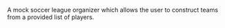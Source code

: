 A mock soccer league organizer which allows the user to construct teams from a provided list of players.
